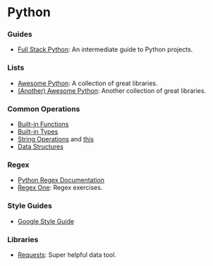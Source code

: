 # Python
### Guides
* [Full Stack Python](https://www.fullstackpython.com/): An intermediate guide to Python projects.
### Lists
* [Awesome Python](https://awesome-python.com/#algorithms-and-design-patterns): A collection of great libraries.
* [(Another) Awesome Python](https://python.libhunt.com/): Another collection of great libraries.
### Common Operations
* [Built-in Functions](https://docs.python.org/2/library/functions.html)
* [Built-in Types](https://docs.python.org/2/library/stdtypes.html)
* [String Operations](https://docs.python.org/2.6/library/string.html) and [this](http://www.linuxtopia.org/online_books/programming_books/python_programming/python_ch14s07.html)
* [Data Structures](https://docs.python.org/2/tutorial/datastructures.html)
### Regex
* [Python Regex Documentation](https://docs.python.org/2/library/re.html)
* [Regex One](https://regexone.com/): Regex exercises.
### Style Guides
* [Google Style Guide](http://google.github.io/styleguide/pyguide.html)
### Libraries
* [Requests](http://docs.python-requests.org/en/master/): Super helpful data tool.
